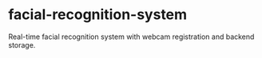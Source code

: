 # facial-recognition-system
Real-time facial recognition system with webcam registration and backend storage.
